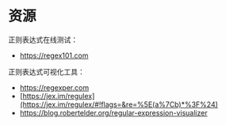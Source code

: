 # 资源

正则表达式在线测试：
* <https://regex101.com>

正则表达式可视化工具：
* <https://regexper.com>
* [https://jex.im/regulex](https://jex.im/regulex/#!flags=&re=%5E(a%7Cb)*%3F%24)
* <https://blog.robertelder.org/regular-expression-visualizer>
